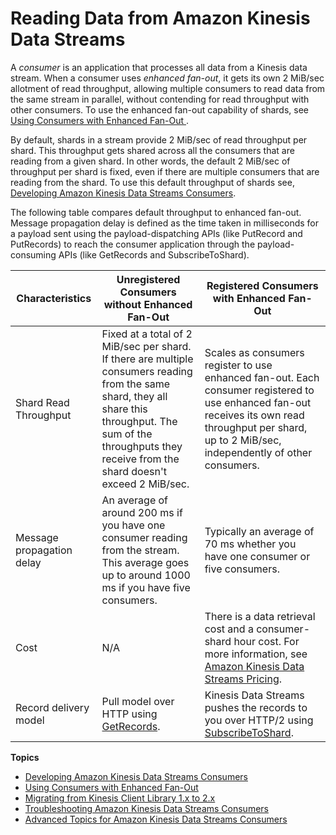 # Reading Data from Amazon Kinesis Data Streams<a name="building-consumers"></a>

A *consumer* is an application that processes all data from a Kinesis data stream\. When a consumer uses *enhanced fan\-out*, it gets its own 2 MiB/sec allotment of read throughput, allowing multiple consumers to read data from the same stream in parallel, without contending for read throughput with other consumers\. To use the enhanced fan\-out capability of shards, see [Using Consumers with Enhanced Fan\-Out ](introduction-to-enhanced-consumers.md)\.

 By default, shards in a stream provide 2 MiB/sec of read throughput per shard\. This throughput gets shared across all the consumers that are reading from a given shard\. In other words, the default 2 MiB/sec of throughput per shard is fixed, even if there are multiple consumers that are reading from the shard\. To use this default throughput of shards see, [Developing Amazon Kinesis Data Streams Consumers](shared-fan-out-consumers.md)\. 

The following table compares default throughput to enhanced fan\-out\. Message propagation delay is defined as the time taken in milliseconds for a payload sent using the payload\-dispatching APIs \(like PutRecord and PutRecords\) to reach the consumer application through the payload\-consuming APIs \(like GetRecords and SubscribeToShard\)\. 


| Characteristics | Unregistered Consumers without Enhanced Fan\-Out | Registered Consumers with Enhanced Fan\-Out | 
| --- | --- | --- | 
| Shard Read Throughput | Fixed at a total of 2 MiB/sec per shard\. If there are multiple consumers reading from the same shard, they all share this throughput\. The sum of the throughputs they receive from the shard doesn't exceed 2 MiB/sec\. | Scales as consumers register to use enhanced fan\-out\. Each consumer registered to use enhanced fan\-out receives its own read throughput per shard, up to 2 MiB/sec, independently of other consumers\. | 
| Message propagation delay | An average of around 200 ms if you have one consumer reading from the stream\. This average goes up to around 1000 ms if you have five consumers\. | Typically an average of 70 ms whether you have one consumer or five consumers\. | 
| Cost | N/A | There is a data retrieval cost and a consumer\-shard hour cost\. For more information, see [Amazon Kinesis Data Streams Pricing](https://aws.amazon.com/kinesis/streams/pricing)\. | 
| Record delivery model | Pull model over HTTP using [GetRecords](http://docs.aws.amazon.com/kinesis/latest/APIReference/API_GetRecords.html)\. | Kinesis Data Streams pushes the records to you over HTTP/2 using [SubscribeToShard](http://docs.aws.amazon.com/kinesis/latest/APIReference/API_SubscribeToShard.html)\. | 

**Topics**
+ [Developing Amazon Kinesis Data Streams Consumers](shared-fan-out-consumers.md)
+ [Using Consumers with Enhanced Fan\-Out](introduction-to-enhanced-consumers.md)
+ [Migrating from Kinesis Client Library 1\.x to 2\.x](kcl-migration.md)
+ [Troubleshooting Amazon Kinesis Data Streams Consumers](troubleshooting-consumers.md)
+ [Advanced Topics for Amazon Kinesis Data Streams Consumers](advanced-consumers.md)